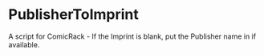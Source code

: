 # PublisherToImprint
A script for ComicRack - If the Imprint is blank, put the Publisher name in if available.
